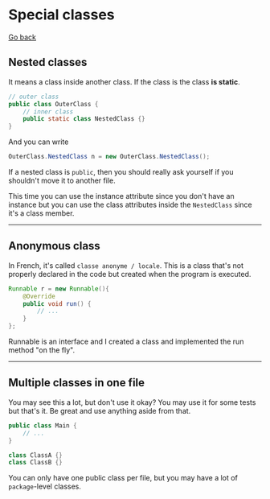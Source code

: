 # Special classes

[Go back](../index.md#advanced)

## Nested classes

It means a class inside another class. If the class is the class **is static**.

```java
// outer class
public class OuterClass {
    // inner class
    public static class NestedClass {}
}
```

And you can write

```java
OuterClass.NestedClass n = new OuterClass.NestedClass();
```

If a nested class is `public`, then you should really ask yourself if you shouldn't move it to another file.

This time you can use the instance attribute since you don't have an instance but you can use the class attributes inside the `NestedClass` since it's a class member.

<hr class="sl">

## Anonymous class

In French, it's called `classe anonyme / locale`. This is a class that's not properly declared in the code but created when the program is executed.

```java
Runnable r = new Runnable(){
    @Override
    public void run() {
        // ...
    }
};
```

Runnable is an interface and I created a class and implemented the run method "on the fly".

<hr class="sr">

## Multiple classes in one file

You may see this a lot, but don't use it okay? You may use it for some tests but that's it. Be great and use anything aside from that.

```java
public class Main {
    // ...
}

class ClassA {}
class ClassB {}
```

You can only have one public class per file, but you may have a lot of `package`-level classes.